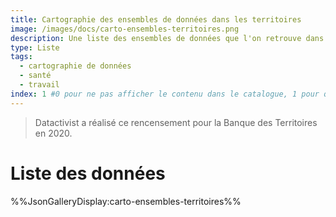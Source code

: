 ```yaml
---
title: Cartographie des ensembles de données dans les territoires
image: /images/docs/carto-ensembles-territoires.png
description: Une liste des ensembles de données que l'on retrouve dans les collectivités territoriales, par thématique, avec leur niveau de standardisation
type: Liste
tags:
  - cartographie de données
  - santé
  - travail
index: 1 #0 pour ne pas afficher le contenu dans le catalogue, 1 pour qu'il s'affiche dans le catalogue
--- 
```


> Datactivist a réalisé ce rencensement pour la Banque des Territoires en 2020.

# Liste des données

%%JsonGalleryDisplay:carto-ensembles-territoires%%
